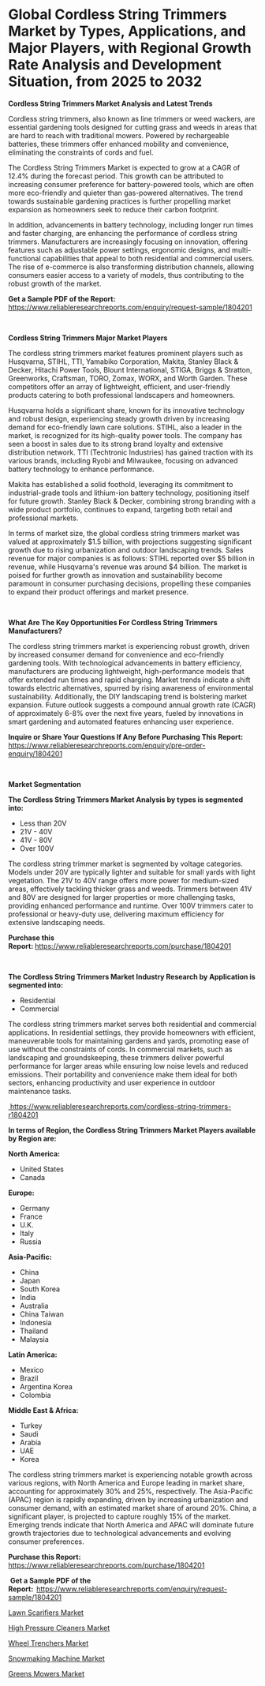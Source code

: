 <p><h1>Global Cordless String Trimmers Market by Types, Applications, and Major Players, with Regional Growth Rate Analysis and Development Situation, from 2025 to 2032</h1></p><p><strong>Cordless String Trimmers Market Analysis and Latest Trends</strong></p>
<p><p>Cordless string trimmers, also known as line trimmers or weed wackers, are essential gardening tools designed for cutting grass and weeds in areas that are hard to reach with traditional mowers. Powered by rechargeable batteries, these trimmers offer enhanced mobility and convenience, eliminating the constraints of cords and fuel.</p><p>The Cordless String Trimmers Market is expected to grow at a CAGR of 12.4% during the forecast period. This growth can be attributed to increasing consumer preference for battery-powered tools, which are often more eco-friendly and quieter than gas-powered alternatives. The trend towards sustainable gardening practices is further propelling market expansion as homeowners seek to reduce their carbon footprint. </p><p>In addition, advancements in battery technology, including longer run times and faster charging, are enhancing the performance of cordless string trimmers. Manufacturers are increasingly focusing on innovation, offering features such as adjustable power settings, ergonomic designs, and multi-functional capabilities that appeal to both residential and commercial users. The rise of e-commerce is also transforming distribution channels, allowing consumers easier access to a variety of models, thus contributing to the robust growth of the market.</p></p>
<p><strong>Get a Sample PDF of the Report:&nbsp;</strong> <a href="https://www.reliableresearchreports.com/enquiry/request-sample/1804201?utm_campaign=9&utm_medium=2&utm_source=Github&utm_content=ia&utm_term=19022025&utm_id=cordless-string-trimmers">https://www.reliableresearchreports.com/enquiry/request-sample/1804201</a></p>
<p>&nbsp;</p>
<p><strong>Cordless String Trimmers Major Market Players</strong></p>
<p><p>The cordless string trimmers market features prominent players such as Husqvarna, STIHL, TTI, Yamabiko Corporation, Makita, Stanley Black & Decker, Hitachi Power Tools, Blount International, STIGA, Briggs & Stratton, Greenworks, Craftsman, TORO, Zomax, WORX, and Worth Garden. These competitors offer an array of lightweight, efficient, and user-friendly products catering to both professional landscapers and homeowners.</p><p>Husqvarna holds a significant share, known for its innovative technology and robust design, experiencing steady growth driven by increasing demand for eco-friendly lawn care solutions. STIHL, also a leader in the market, is recognized for its high-quality power tools. The company has seen a boost in sales due to its strong brand loyalty and extensive distribution network. TTI (Techtronic Industries) has gained traction with its various brands, including Ryobi and Milwaukee, focusing on advanced battery technology to enhance performance.</p><p>Makita has established a solid foothold, leveraging its commitment to industrial-grade tools and lithium-ion battery technology, positioning itself for future growth. Stanley Black & Decker, combining strong branding with a wide product portfolio, continues to expand, targeting both retail and professional markets.</p><p>In terms of market size, the global cordless string trimmers market was valued at approximately $1.5 billion, with projections suggesting significant growth due to rising urbanization and outdoor landscaping trends. Sales revenue for major companies is as follows: STIHL reported over $5 billion in revenue, while Husqvarna's revenue was around $4 billion. The market is poised for further growth as innovation and sustainability become paramount in consumer purchasing decisions, propelling these companies to expand their product offerings and market presence.</p></p>
<p>&nbsp;</p>
<p><strong>What Are The Key Opportunities For Cordless String Trimmers Manufacturers?</strong></p>
<p><p>The cordless string trimmers market is experiencing robust growth, driven by increased consumer demand for convenience and eco-friendly gardening tools. With technological advancements in battery efficiency, manufacturers are producing lightweight, high-performance models that offer extended run times and rapid charging. Market trends indicate a shift towards electric alternatives, spurred by rising awareness of environmental sustainability. Additionally, the DIY landscaping trend is bolstering market expansion. Future outlook suggests a compound annual growth rate (CAGR) of approximately 6-8% over the next five years, fueled by innovations in smart gardening and automated features enhancing user experience.</p></p>
<p><strong>Inquire or Share Your Questions If Any Before Purchasing This Report:</strong> <a href="https://www.reliableresearchreports.com/enquiry/pre-order-enquiry/1804201?utm_campaign=9&utm_medium=2&utm_source=Github&utm_content=ia&utm_term=19022025&utm_id=cordless-string-trimmers">https://www.reliableresearchreports.com/enquiry/pre-order-enquiry/1804201</a></p>
<p>&nbsp;</p>
<p><strong>Market Segmentation</strong></p>
<p><strong>The Cordless String Trimmers Market Analysis by types is segmented into:</strong></p>
<p><ul><li>Less than 20V</li><li>21V - 40V</li><li>41V - 80V</li><li>Over 100V</li></ul></p>
<p><p>The cordless string trimmer market is segmented by voltage categories. Models under 20V are typically lighter and suitable for small yards with light vegetation. The 21V to 40V range offers more power for medium-sized areas, effectively tackling thicker grass and weeds. Trimmers between 41V and 80V are designed for larger properties or more challenging tasks, providing enhanced performance and runtime. Over 100V trimmers cater to professional or heavy-duty use, delivering maximum efficiency for extensive landscaping needs.</p></p>
<p><strong>Purchase this Report:&nbsp;</strong><a href="https://www.reliableresearchreports.com/purchase/1804201?utm_campaign=9&utm_medium=2&utm_source=Github&utm_content=ia&utm_term=19022025&utm_id=cordless-string-trimmers">https://www.reliableresearchreports.com/purchase/1804201</a></p>
<p>&nbsp;</p>
<p><strong>The Cordless String Trimmers Market Industry Research by Application is segmented into:</strong></p>
<p><ul><li>Residential</li><li>Commercial</li></ul></p>
<p><p>The cordless string trimmers market serves both residential and commercial applications. In residential settings, they provide homeowners with efficient, maneuverable tools for maintaining gardens and yards, promoting ease of use without the constraints of cords. In commercial markets, such as landscaping and groundskeeping, these trimmers deliver powerful performance for larger areas while ensuring low noise levels and reduced emissions. Their portability and convenience make them ideal for both sectors, enhancing productivity and user experience in outdoor maintenance tasks.</p></p>
<p><a href="https://www.reliableresearchreports.com/cordless-string-trimmers-r1804201?utm_campaign=9&utm_medium=2&utm_source=Github&utm_content=ia&utm_term=19022025&utm_id=cordless-string-trimmers">&nbsp;https://www.reliableresearchreports.com/cordless-string-trimmers-r1804201</a></p>
<p><strong>In terms of Region, the Cordless String Trimmers Market Players available by Region are:</strong></p>
<p>
    <p> <strong> North America: </strong>
        <ul>
            <li>United States</li>
            <li>Canada</li>
        </ul>
        </p> 
    <p> <strong> Europe: </strong>
        <ul>
            <li>Germany</li>
            <li>France</li>
            <li>U.K.</li>
            <li>Italy</li>
            <li>Russia</li>
        </ul>
        </p> 
    <p> <strong> Asia-Pacific: </strong>
        <ul>
            <li>China</li>
            <li>Japan</li>
            <li>South Korea</li>
            <li>India</li>
            <li>Australia</li>
            <li>China Taiwan</li>
            <li>Indonesia</li>
            <li>Thailand</li>
            <li>Malaysia</li>
        </ul>
        </p> 
    <p> <strong> Latin America: </strong>
        <ul>
            <li>Mexico</li>
            <li>Brazil</li>
            <li>Argentina Korea</li>
            <li>Colombia</li>
        </ul>
        </p> 
    <p> <strong> Middle East & Africa: </strong>
        <ul>
            <li>Turkey</li>
            <li>Saudi</li>
            <li>Arabia</li>
            <li>UAE</li>
            <li>Korea</li>
        </ul>
    </p>
    </p>
<p><p>The cordless string trimmers market is experiencing notable growth across various regions, with North America and Europe leading in market share, accounting for approximately 30% and 25%, respectively. The Asia-Pacific (APAC) region is rapidly expanding, driven by increasing urbanization and consumer demand, with an estimated market share of around 20%. China, a significant player, is projected to capture roughly 15% of the market. Emerging trends indicate that North America and APAC will dominate future growth trajectories due to technological advancements and evolving consumer preferences.</p></p>
<p><strong>Purchase this Report: </strong><a href="https://www.reliableresearchreports.com/purchase/1804201?utm_campaign=9&utm_medium=2&utm_source=Github&utm_content=ia&utm_term=19022025&utm_id=cordless-string-trimmers">https://www.reliableresearchreports.com/purchase/1804201</a></p>
<p>&nbsp;<strong>Get a Sample PDF of the Report:&nbsp;&nbsp;</strong><a href="https://www.reliableresearchreports.com/enquiry/request-sample/1804201?utm_campaign=9&utm_medium=2&utm_source=Github&utm_content=ia&utm_term=19022025&utm_id=cordless-string-trimmers">https://www.reliableresearchreports.com/enquiry/request-sample/1804201</a></p>
<p><strong></strong></p>
<p><p><a href="https://github.com/iwciasylvya/Market-Research-Report-List-1/blob/main/lawn-scarifiers-market.md?utm_campaign=9&utm_medium=2&utm_source=Github&utm_content=ia&utm_term=19022025&utm_id=cordless-string-trimmers">Lawn Scarifiers Market</a></p><p><a href="https://github.com/organophelia8282/Market-Research-Report-List-1/blob/main/high-pressure-cleaners-market.md?utm_campaign=9&utm_medium=2&utm_source=Github&utm_content=ia&utm_term=19022025&utm_id=cordless-string-trimmers">High Pressure Cleaners Market</a></p><p><a href="https://github.com/savannabyun726/Market-Research-Report-List-1/blob/main/wheel-trenchers-market.md?utm_campaign=9&utm_medium=2&utm_source=Github&utm_content=ia&utm_term=19022025&utm_id=cordless-string-trimmers">Wheel Trenchers Market</a></p><p><a href="https://github.com/jamastodola515/Market-Research-Report-List-1/blob/main/snowmaking-machine-market.md?utm_campaign=9&utm_medium=2&utm_source=Github&utm_content=ia&utm_term=19022025&utm_id=cordless-string-trimmers">Snowmaking Machine Market</a></p><p><a href="https://github.com/buqjavesora/Market-Research-Report-List-1/blob/main/greens-mowers-market.md?utm_campaign=9&utm_medium=2&utm_source=Github&utm_content=ia&utm_term=19022025&utm_id=cordless-string-trimmers">Greens Mowers Market</a></p></p>